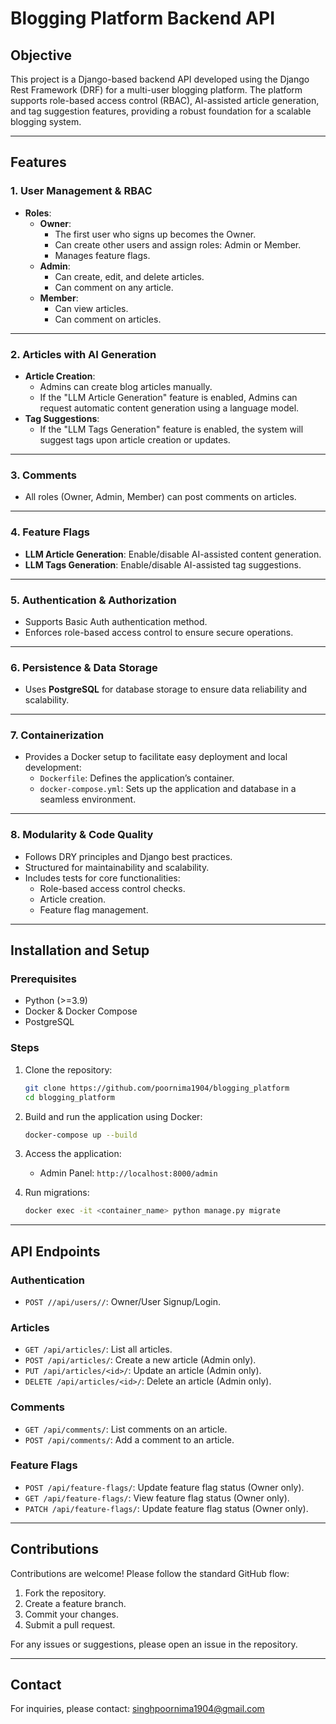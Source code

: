 # Blogging Platform Backend API

## Objective
This project is a Django-based backend API developed using the Django Rest Framework (DRF) for a multi-user blogging platform. The platform supports role-based access control (RBAC), AI-assisted article generation, and tag suggestion features, providing a robust foundation for a scalable blogging system.

---

## Features

### 1. User Management & RBAC
- **Roles**:
  - **Owner**:
    - The first user who signs up becomes the Owner.
    - Can create other users and assign roles: Admin or Member.
    - Manages feature flags.
  - **Admin**:
    - Can create, edit, and delete articles.
    - Can comment on any article.
  - **Member**:
    - Can view articles.
    - Can comment on articles.

---

### 2. Articles with AI Generation
- **Article Creation**:
  - Admins can create blog articles manually.
  - If the "LLM Article Generation" feature is enabled, Admins can request automatic content generation using a language model.
- **Tag Suggestions**:
  - If the "LLM Tags Generation" feature is enabled, the system will suggest tags upon article creation or updates.

---

### 3. Comments
- All roles (Owner, Admin, Member) can post comments on articles.

---

### 4. Feature Flags
- **LLM Article Generation**: Enable/disable AI-assisted content generation.
- **LLM Tags Generation**: Enable/disable AI-assisted tag suggestions.

---

### 5. Authentication & Authorization
- Supports Basic Auth authentication method.
- Enforces role-based access control to ensure secure operations.

---

### 6. Persistence & Data Storage
- Uses **PostgreSQL** for database storage to ensure data reliability and scalability.

---

### 7. Containerization
- Provides a Docker setup to facilitate easy deployment and local development:
  - `Dockerfile`: Defines the application’s container.
  - `docker-compose.yml`: Sets up the application and database in a seamless environment.

---

### 8. Modularity & Code Quality
- Follows DRY principles and Django best practices.
- Structured for maintainability and scalability.
- Includes tests for core functionalities:
  - Role-based access control checks.
  - Article creation.
  - Feature flag management.

---

## Installation and Setup

### Prerequisites
- Python (>=3.9)
- Docker & Docker Compose
- PostgreSQL

### Steps
1. Clone the repository:
   ```bash
   git clone https://github.com/poornima1904/blogging_platform
   cd blogging_platform
   ```

2. Build and run the application using Docker:
   ```bash
   docker-compose up --build
   ```

3. Access the application:
   - Admin Panel: `http://localhost:8000/admin`

4. Run migrations:
   ```bash
   docker exec -it <container_name> python manage.py migrate
   ```

---

## API Endpoints

### Authentication
- `POST //api/users//`: Owner/User Signup/Login.

### Articles
- `GET /api/articles/`: List all articles.
- `POST /api/articles/`: Create a new article (Admin only).
- `PUT /api/articles/<id>/`: Update an article (Admin only).
- `DELETE /api/articles/<id>/`: Delete an article (Admin only).

### Comments
- `GET /api/comments/`: List comments on an article.
- `POST /api/comments/`: Add a comment to an article.

### Feature Flags
- `POST /api/feature-flags/`: Update feature flag status (Owner only).
- `GET /api/feature-flags/`: View feature flag status (Owner only).
- `PATCH /api/feature-flags/`: Update feature flag status (Owner only).


---

## Contributions
Contributions are welcome! Please follow the standard GitHub flow:
1. Fork the repository.
2. Create a feature branch.
3. Commit your changes.
4. Submit a pull request.

For any issues or suggestions, please open an issue in the repository.

---

## Contact
For inquiries, please contact: singhpoornima1904@gmail.com

